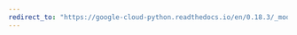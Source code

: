 ```yaml
---
redirect_to: "https://google-cloud-python.readthedocs.io/en/0.18.3/_modules/gcloud/dns/client.html"
---
```

